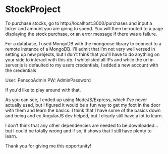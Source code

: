 # StockProject

To purchase stocks, go to http://localhost:3000/purchases and input a ticker and amount you are going to spend. You will then
be routed to a page displaying the stock purchase, or an error message if there was a failure. 

For a database, I used MongoDB with the mongoose library to connect to a remote instance of a MongoDB. I'll admit that I'm not 
very well versed in setting up new projects, but I don't think that you'll have to do anything on your side to interact with this db.
I whitelisted all IPs and while the url in server.js is defaulted to my users credentials, I added a new account with the credentials

User: PenscoAdmin
PW: AdminPassword

If you'd like to play around with that. 

As you can see, I ended up using NodeJS/Express, which I've never actually used, but I figured it would be a fun way to get my foot in
the door with them and learn the basics. I think that I have some of the basics down and being and ex AngularJS dev helped, but I clearly
still have a lot to learn. 

I don't think that any other dependencies are needed to be downloaded... but I could be totally wrong and if so, it shows that I still
have plenty to learn. 

Thank you for giving me this opportunity! 
